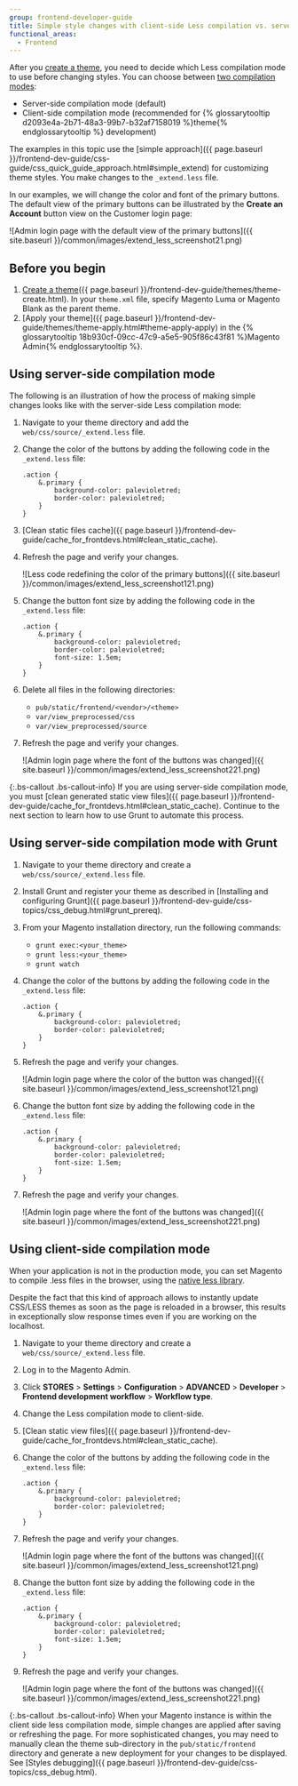 ```yaml
---
group: frontend-developer-guide
title: Simple style changes with client-side Less compilation vs. server-side
functional_areas:
  - Frontend
---
```


After you [create a theme], you need to decide which Less compilation mode to use before changing styles. You can choose between [two compilation modes]:

- Server-side compilation mode (default)
- Client-side compilation mode (recommended for {% glossarytooltip d2093e4a-2b71-48a3-99b7-b32af7158019 %}theme{% endglossarytooltip %} development)

The examples in this topic use the [simple approach]({{ page.baseurl }}/frontend-dev-guide/css-guide/css_quick_guide_approach.html#simple_extend) for customizing theme styles. You make changes to the `_extend.less` file.

In our examples, we will change the color and font of the primary buttons. The default view of the primary buttons can be illustrated by the **Create an Account** button view on the Customer login page:

![Admin login page with the default view of the primary buttons]({{ site.baseurl }}/common/images/extend_less_screenshot21.png)

## Before you begin

1. [Create a theme]({{ page.baseurl }}/frontend-dev-guide/themes/theme-create.html). In your `theme.xml` file, specify Magento Luma or Magento Blank as the parent theme.
2. [Apply your theme]({{ page.baseurl }}/frontend-dev-guide/themes/theme-apply.html#theme-apply-apply) in the {% glossarytooltip 18b930cf-09cc-47c9-a5e5-905f86c43f81 %}Magento Admin{% endglossarytooltip %}.

## Using server-side compilation mode

The following is an illustration of how the process of making simple changes looks like with the server-side Less compilation mode:

1. Navigate to your theme directory and add the `web/css/source/_extend.less` file.
1. Change the color of the buttons by adding the following code in the `_extend.less` file:

    ```less
    .action {
        &.primary {
            background-color: palevioletred;
            border-color: palevioletred;
        }
    }
    ```

1. [Clean static files cache]({{ page.baseurl }}/frontend-dev-guide/cache_for_frontdevs.html#clean_static_cache).
1. Refresh the page and verify your changes.

    ![Less code redefining the color of the primary buttons]({{ site.baseurl }}/common/images/extend_less_screenshot121.png)

1. Change the button font size by adding the following code in the `_extend.less` file:

    ```less
    .action {
        &.primary {
            background-color: palevioletred;
            border-color: palevioletred;
            font-size: 1.5em;
        }
    }
    ```

1. Delete all files in the following directories:

    - `pub/static/frontend/<vendor>/<theme>`
    - `var/view_preprocessed/css`
    - `var/view_preprocessed/source`

1. Refresh the page and verify your changes.

    ![Admin login page where the font of the buttons was changed]({{ site.baseurl }}/common/images/extend_less_screenshot221.png)

{:.bs-callout .bs-callout-info}
If you are using server-side compilation mode, you must [clean generated static view files]({{ page.baseurl }}/frontend-dev-guide/cache_for_frontdevs.html#clean_static_cache). Continue to the next section to learn how to use Grunt to automate this process.

## Using server-side compilation mode with Grunt

1. Navigate to your theme directory and create a `web/css/source/_extend.less` file.
1. Install Grunt and register your theme as described in [Installing and configuring Grunt]({{ page.baseurl }}/frontend-dev-guide/css-topics/css_debug.html#grunt_prereq).
1. From your Magento installation directory, run the following commands:

    - `grunt exec:<your_theme>`
    - `grunt less:<your_theme>`
    - `grunt watch`

1. Change the color of the buttons by adding the following code in the `_extend.less` file:

    ```less
    .action {
        &.primary {
            background-color: palevioletred;
            border-color: palevioletred;
        }
    }
    ```

1. Refresh the page and verify your changes.

    ![Admin login page where the color of the button was changed]({{ site.baseurl }}/common/images/extend_less_screenshot121.png)

1. Change the button font size by adding the following code in the `_extend.less` file:

    ```less
    .action {
        &.primary {
            background-color: palevioletred;
            border-color: palevioletred;
            font-size: 1.5em;
        }
    }
    ```

1. Refresh the page and verify your changes.

    ![Admin login page where the font of the buttons was changed]({{ site.baseurl }}/common/images/extend_less_screenshot221.png)

## Using client-side compilation mode

When your application is not in the production mode, you can set Magento to compile .less files in the browser, using the [native less library](http://lesscss.org/usage/#using-less-in-the-browser).

Despite the fact that this kind of approach allows to instantly update CSS/LESS themes as soon as the page is reloaded in a browser, this results in exceptionally slow response times even if you are working on the localhost.


1. Navigate to your theme directory and create a `web/css/source/_extend.less` file.
1. Log in to the Magento Admin.
1. Click **STORES** > **Settings** > **Configuration** > **ADVANCED** > **Developer** > **Frontend development workflow** > **Workflow type**.
1. Change the Less compilation mode to client-side.
1. [Clean static view files]({{ page.baseurl }}/frontend-dev-guide/cache_for_frontdevs.html#clean_static_cache).
1. Change the color of the buttons by adding the following code in the `_extend.less` file:

    ```less
    .action {
        &.primary {
            background-color: palevioletred;
            border-color: palevioletred;
        }
    }
    ```

1. Refresh the page and verify your changes.

    ![Admin login page where the font of the buttons was changed]({{ site.baseurl }}/common/images/extend_less_screenshot121.png)

1. Change the button font size by adding the following code in the `_extend.less` file:

    ```less
    .action {
        &.primary {
            background-color: palevioletred;
            border-color: palevioletred;
            font-size: 1.5em;
        }
    }
    ```

1. Refresh the page and verify your changes.

    ![Admin login page where the font of the buttons was changed]({{ site.baseurl }}/common/images/extend_less_screenshot221.png)

{:.bs-callout .bs-callout-info}
When your Magento instance is within the client side less compilation mode, simple changes are applied after saving or refreshing the page. For more sophisticated changes, you may need to manually clean the theme sub-directory in the `pub/static/frontend` directory and generate a new deployment for your changes to be displayed. See [Styles debugging]({{ page.baseurl }}/frontend-dev-guide/css-topics/css_debug.html).


[create a theme]: {{page.baseurl}}/frontend-dev-guide/themes/theme-create.html
[two compilation modes]: {{page.baseurl}}/frontend-dev-guide/css-topics/css-preprocess.html
